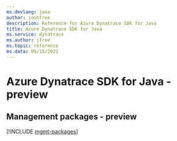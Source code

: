 ```yaml
---
ms.devlang: java
author: joshfree
description: Reference for Azure Dynatrace SDK for Java
title: Azure Dynatrace SDK for Java
ms.service: dynatrace
ms.author: jfree
ms.topic: reference
ms.data: 09/15/2022
---
```

# Azure Dynatrace SDK for Java - preview

## Management packages - preview
[!INCLUDE [mgmt-packages](dynatrace-mgmt-index.md)]